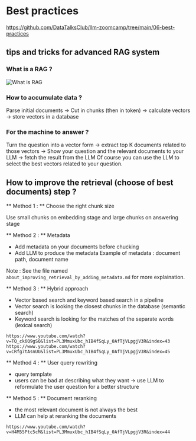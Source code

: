 # Best practices

https://github.com/DataTalksClub/llm-zoomcamp/tree/main/06-best-practices

## tips and tricks for advanced RAG system

### What is a RAG ?

![What is RAG](what_is_RAG.png)

### How to accumulate data ?

Parse initial documents -> Cut in chunks (then in token) -> calculate vectors -> store vectors in a database

### For the machine to answer ?

Turn the question into a vector form -> extract top K documents related to those vectors -> Show your question and the relevant documents to your LLM -> fetch the result from the LLM
Of course you can use the LLM to select the best vectors related to your question.

## How to improve the retrieval (choose of best documents) step ?

** Method 1 : ** Choose the right chunk size

Use small chunks on embedding stage and large chunks on answering stage

** Method 2 : ** Metadata
 - Add metadata on your documents before chucking
 - Add LLM to produce the metadata 
Example of metadata : document path, document name

Note : See the file named `about_improving_retrieval_by_adding_metadata.md` for more explaination.

** Method 3 : ** Hybrid approach 

 - Vector based search and keyword based search in a pipeline
 - Vector search is looking the closest chunks in the database (semantic search)
 - Keyword search is looking for the matches of the separate words (lexical search)

```
https://www.youtube.com/watch?v=TQ_ck6Q9gSQ&list=PL3MmuxUbc_hIB4fSqLy_0AfTjVLpgjV3R&index=43
https://www.youtube.com/watch?v=CRfg7tAsnUU&list=PL3MmuxUbc_hIB4fSqLy_0AfTjVLpgjV3R&index=45
```

** Method 4 : ** User query rewriting

 - query template
 - users can be bad at describing what they want -> use LLM to reformulate the user question for a better structure

** Method 5 : ** Document reranking

 - the most relevant document is not always the best
 - LLM can help at reranking the documents

`https://www.youtube.com/watch?v=H4M55Ptc5cM&list=PL3MmuxUbc_hIB4fSqLy_0AfTjVLpgjV3R&index=44`


